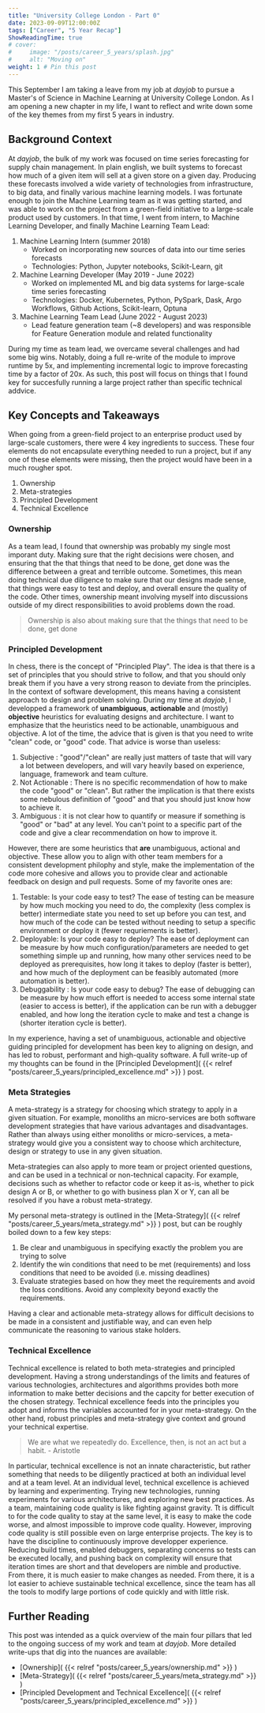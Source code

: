 ```yaml
---
title: "University College London - Part 0"
date: 2023-09-09T12:00:00Z
tags: ["Career", "5 Year Recap"]
ShowReadingTime: true
# cover:
#     image: "/posts/career_5_years/splash.jpg"
#     alt: "Moving on"
weight: 1 # Pin this post
---
```


This September I am taking a leave from my job at $dayjob$ to pursue a Master's of Science in Machine Learning at University College London. As I am opening a new chapter in my life, I want to reflect and write down some of the key themes from my first 5 years in industry.

## Background Context

At $dayjob$, the bulk of my work was focused on time series forecasting for supply chain management. In plain english, we built systems to forecast how much of a given item will sell at a given store on a given day. Producing these forecasts involved a wide variety of technologies from infrastructure, to big data, and finally various machine learning models. I was fortunate enough to join the Machine Learning team as it was getting started, and was able to work on the project from a green-field initiative to a large-scale product used by customers. In that time, I went from intern, to Machine Learning Developer, and finally Machine Learning Team Lead:

1. Machine Learning Intern (summer 2018)
    - Worked on incorporating new sources of data into our time series forecasts
    - Technologies: Python, Jupyter notebooks, Scikit-Learn, git
2. Machine Learning Developer (May 2019 - June 2022)
    - Worked on implemented ML and big data systems for large-scale time series forecasting
    - Technologies: Docker, Kubernetes, Python, PySpark, Dask, Argo Workflows, Github Actions, Scikit-learn, Optuna
3. Machine Learning Team Lead (June 2022 - August 2023)
    - Lead feature generation team (~8 developers) and was responsible for Feature Generation module and related functionality

During my time as team lead, we overcame several challenges and had some big wins. Notably, doing a full re-write of the module to improve runtime by 5x, and implementing incremental logic to improve forecasting time by a factor of 20x. As such, this post will focus on things that I found key for succesfully running a large project rather than specific technical addvice.

## Key Concepts and Takeaways

When going from a green-field project to an enterprise product used by large-scale customers, there were 4 key ingredients to success. These four elements do not encapsulate everything needed to run a project, but if any one of these elements were missing, then the project would have been in a much rougher spot.

1. Ownership
2. Meta-strategies
3. Principled Development
4. Technical Excellence

### Ownership

As a team lead, I found that ownership was probably my single most imporant duty. Making sure that the right decisions were chosen, and ensuring that the that things that need to be done, get done was the difference between a great and terrible outcome. Sometimes, this mean doing technical due diligence to make sure that our designs made sense, that things were easy to test and deploy, and overall ensure the quality of the code. Other times, ownership meant involving myself into discussions outside of my direct responsibilities to avoid problems down the road.

> Ownership is also about making sure that the things that need to be done, get done

### Principled Development

In chess, there is the concept of "Principled Play". The idea is that there is a set of principles that you should strive to follow, and that you should only break them if you have a very strong reason to deviate from the principles. In the context of software development, this means having a consistent approach to design and problem solving. During my time at $dayjob$, I developped a framework of **unambiguous**, **actionable** and (mostly) **objective** heuristics for evaluating designs and architecture. I want to emphasize that the heuristics need to be actionable, unambiguous and objective. A lot of the time, the advice that is given is that you need to write "clean" code, or "good" code. That advice is worse than useless:

1. Subjective : "good"/"clean" are really just matters of taste that will vary a lot between developers, and will vary heavily based on experience, language, framework and team culture.
2. Not Actionable : There is no specific recommendation of how to make the code "good" or "clean". But rather the implication is that there exists some nebulous definition of "good" and that you should just know how to achieve it.
3. Ambiguous : it is not clear how to quantify or measure if something is "good" or "bad" at any level. You can't point to a specific part of the code and give a clear recommendation on how to improve it.

However, there are some heuristics that **are** unambiguous, actional and objective. These allow you to align with other team members for a consistent development philophy and style, make the implementation of the code more cohesive and allows you to provide clear and actionable feedback on design and pull requests. Some of my favorite ones are:

1. Testable: Is your code easy to test? The ease of testing can be measure by how much mocking you need to do, the complexity (less complex is better) intermediate state you need to set up before you can test, and how much of the code can be tested without needing to setup a specific environment or deploy it (fewer requriements is better).
2. Deployable: Is your code easy to deploy? The ease of deployment can be measure by how much configuration/parameters are needed to get something simple up and running, how many other services need to be deployed as prerequisites, how long it takes to deploy (faster is better), and how much of the deployment can be feasibly automated (more automation is better).
3. Debuggability : Is your code easy to debug? The ease of debugging can be measure by how much effort is needed to access some internal state (easier to access is better), if the application can be run with a debugger enabled, and how long the iteration cycle to make and test a change is (shorter iteration cycle is better).

In my experience, having a set of unambiguous, actionable and objective guiding principled for development has been key to aligning on design, and has led to robust, performant and high-quality software. A full write-up of my thoughts can be found in the [Principled Development]( {{< relref "posts/career_5_years/principled_excellence.md" >}} ) post.


### Meta Strategies

A meta-strategy is a strategy for choosing which strategy to apply in a given situation. For example, monoliths an micro-services are both software development strategies that have various advantages and disadvantages. Rather than always using either monoliths or micro-services, a meta-strategy would give you a consistent way to choose which architecture, design or strategy to use in any given situation.

Meta-strategies can also apply to more team or project oriented questions, and can be used in a technical or non-technical capacity. For example, decisions such as whether to refactor code or keep it as-is, whether to pick design A or B, or whether to go with business plan X or Y, can all be resolved if you have a robust meta-strategy.

My personal meta-strategy is outlined in the [Meta-Strategy]( {{< relref "posts/career_5_years/meta_strategy.md" >}} ) post, but can be roughly boiled down to a few key steps:

1. Be clear and unambiguous in specifying exactly the problem you are trying to solve
2. Identify the win conditions that need to be met (requirements) and loss conditions that need to be avoided (i.e. missing deadlines)
3. Evaluate strategies based on how they meet the requirements and avoid the loss conditions. Avoid any complexity beyond exactly the requirements.

Having a clear and actionable meta-strategy allows for difficult decisions to be made in a consistent and justifiable way, and can even help communicate the reasoning to various stake holders.

### Technical Excellence

Technical excellence is related to both meta-strategies and principled development. Having a strong understandings of the limits and features of various technologies, architectures and algorithms provides both more information to make better decisions and the capcity for better execution of the chosen strategy. Technical excellence feeds into the principles you adopt and informs the variables accounted for in your meta-strategy. On the other hand, robust principles and meta-strategy give context and ground your technical expertise.

> We are what we repeatedly do. Excellence, then, is not an act but a habit. - Aristotle

In particular, technical excellence is not an innate characteristic, but rather something that needs to be diligently practiced at both an individual level and at a team level. At an individual level, technical excellence is achieved by learning and experimenting. Trying new technologies, running experiments for various architectures, and exploring new best practices. As a team, maintaining code quality is like fighting against gravity. Tt is difficult to for the code quality to stay at the same level, it is easy to make the code worse, and almost impossible to improve code quality. However, improving code quality is still possible even on large enterprise projects. The key is to have the discipline to continuously improve developper experience. Reducing build times, enabled debuggers, separating concerns so tests can be executed locally, and pushing back on complexity will ensure that iteration times are short and that developers are nimble and productive. From there, it is much easier to make changes as needed. From there, it is a lot easier to achieve sustainable technical excellence, since the team has all the tools to modify large portions of code quickly and with little risk.

## Further Reading

This post was intended as a quick overview of the main four pillars that led to the ongoing success of my work and team at $dayjob$. More detailed write-ups that dig into the nuances are available:

- [Ownership]( {{< relref "posts/career_5_years/ownership.md" >}} )
- [Meta-Strategy]( {{< relref "posts/career_5_years/meta_strategy.md" >}} )
- [Principled Development and Technical Excellence]( {{< relref "posts/career_5_years/principled_excellence.md" >}} )
